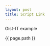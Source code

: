 ```yaml
---
layout: post
title: Script Link
---
```


Gist-IT example

{{ page.path }}

<script src="http://gist-it.appspot.com/github.com/BanterBoy/maintenance/blob/v1.0.1/PowerShell/CmdLets/Get-IPConfig.ps1"></script>
